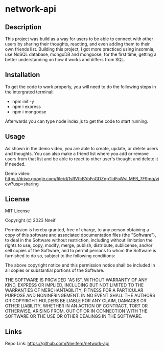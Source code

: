 # network-api

## Description

This project was build as a way for users to be able to connect with other users by sharing their thoughts, reacting, and even adding them to their own friends list. Building this project, I got more practiced using insomnia, use NoSQL database, mongoDB and mongoose, for the first time, getting a better understanding on how it works and differs from SQL. 

## Installation

To get the code to work properly, you will need to do the following steps in the intergrated terminal:
- npm init -y
- npm i express
- npm i mongoose

Afterwards you can type node index.js to get the code to start running.

## Usage

As shown in the demo video, you are able to create, update, or delete users and thoughts. You can also make a friend list where you add or remove users from that list and be able to react to other user's thought and delete it if needed.

Demo video: https://drive.google.com/file/d/1sRVfcBYoFoGDZnpTldFoWvLMEB_7F9mq/view?usp=sharing

## License

MIT License

Copyright (c) 2023 Nneif

Permission is hereby granted, free of charge, to any person obtaining a copy
of this software and associated documentation files (the "Software"), to deal
in the Software without restriction, including without limitation the rights
to use, copy, modify, merge, publish, distribute, sublicense, and/or sell
copies of the Software, and to permit persons to whom the Software is
furnished to do so, subject to the following conditions:

The above copyright notice and this permission notice shall be included in all
copies or substantial portions of the Software.

THE SOFTWARE IS PROVIDED "AS IS", WITHOUT WARRANTY OF ANY KIND, EXPRESS OR
IMPLIED, INCLUDING BUT NOT LIMITED TO THE WARRANTIES OF MERCHANTABILITY,
FITNESS FOR A PARTICULAR PURPOSE AND NONINFRINGEMENT. IN NO EVENT SHALL THE
AUTHORS OR COPYRIGHT HOLDERS BE LIABLE FOR ANY CLAIM, DAMAGES OR OTHER
LIABILITY, WHETHER IN AN ACTION OF CONTRACT, TORT OR OTHERWISE, ARISING FROM,
OUT OF OR IN CONNECTION WITH THE SOFTWARE OR THE USE OR OTHER DEALINGS IN THE
SOFTWARE.

## Links

Repo Link: https://github.com/Nneifem/network-api